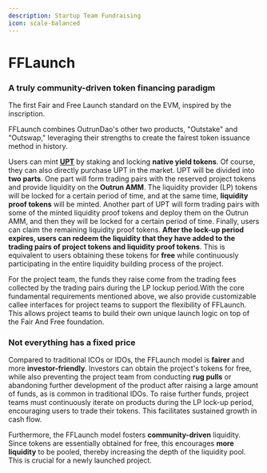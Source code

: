 ```yaml
---
description: Startup Team Fundraising
icon: scale-balanced
---
```


# FFLaunch

### A truly community-driven token financing paradigm

The first Fair and Free Launch standard on the EVM, inspired by the inscription.

FFLaunch combines OutrunDao's other two products, "Outstake" and "Outswap," leveraging their strengths to create the fairest token issuance method in history.

Users can mint [**UPT**](../outstake/yield-tokenization/pt.md) by staking and locking **native yield tokens**. Of course, they can also directly purchase UPT in the market. UPT will be divided into **two parts**. One part will form trading pairs with the reserved project tokens and provide liquidity on the **Outrun AMM**. The liquidity provider (LP) tokens will be locked for a certain period of time, and at the same time, **liquidity proof tokens** will be minted. Another part of UPT will form trading pairs with some of the minted liquidity proof tokens and deploy them on the Outrun AMM, and then they will be locked for a certain period of time. Finally, users can claim the remaining liquidity proof tokens. **After the lock-up period expires, users can redeem the liquidity that they have added to the trading pairs of project tokens and liquidity proof tokens**. This is equivalent to users obtaining these tokens for **free** while continuously participating in the entire liquidity building process of the project.

For the project team, the funds they raise come from the trading fees collected by the trading pairs during the LP lockup period.With the core fundamental requirements mentioned above, we also provide customizable callee interfaces for project teams to support the flexibility of FFLaunch. This allows project teams to build their own unique launch logic on top of the Fair And Free foundation.

### Not everything has a fixed price

Compared to traditional ICOs or IDOs, the FFLaunch model is **fairer** and more **investor-friendly**. Investors can obtain the project's tokens for free, while also preventing the project team from conducting **rug pulls** or abandoning further development of the product after raising a large amount of funds, as is common in traditional IDOs. To raise further funds, project teams must continuously iterate on products during the LP lock-up period, encouraging users to trade their tokens. This facilitates sustained growth in cash flow.

Furthermore, the FFLaunch model fosters **community-driven** liquidity. Since tokens are essentially obtained for free, this encourages **more liquidity** to be pooled, thereby increasing the depth of the liquidity pool. This is crucial for a newly launched project.
